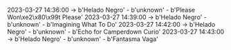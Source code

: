 2023-03-27 14:36:00 -> b'Helado Negro' - b'unknown' - b'Please Won\xe2\x80\x99t Please'
2023-03-27 14:39:00 -> b'Helado Negro' - b'unknown' - b'Imagining What To Do'
2023-03-27 14:42:00 -> b'Helado Negro' - b'unknown' - b'Echo for Camperdown Curio'
2023-03-27 14:43:00 -> b'Helado Negro' - b'unknown' - b'Fantasma Vaga'
